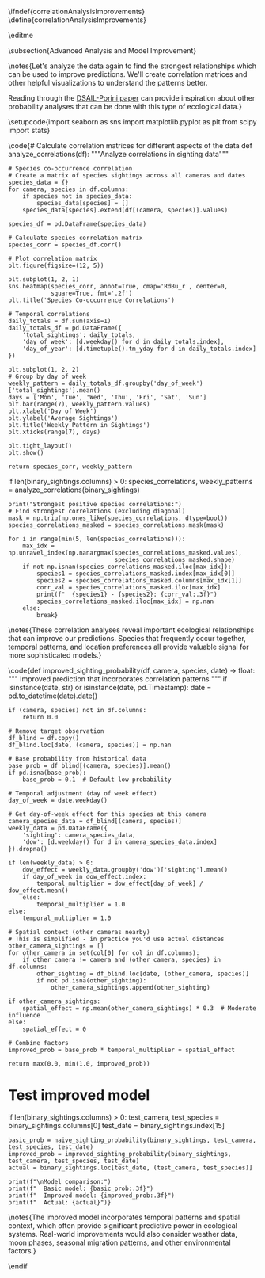 \ifndef{correlationAnalysisImprovements}
\define{correlationAnalysisImprovements}

\editme

\subsection{Advanced Analysis and Model Improvement}

\notes{Let's analyze the data again to find the strongest relationships which can be used to improve predictions. We'll create correlation matrices and other helpful visualizations to understand the patterns better.

Reading through the [DSAIL-Porini paper](https://www.sciencedirect.com/science/article/pii/S2352340922010666) can provide inspiration about other probability analyses that can be done with this type of ecological data.}

\setupcode{import seaborn as sns
import matplotlib.pyplot as plt
from scipy import stats}

\code{# Calculate correlation matrices for different aspects of the data
def analyze_correlations(df):
    """Analyze correlations in sighting data"""
    
    # Species co-occurrence correlation
    # Create a matrix of species sightings across all cameras and dates
    species_data = {}
    for camera, species in df.columns:
        if species not in species_data:
            species_data[species] = []
        species_data[species].extend(df[(camera, species)].values)
    
    species_df = pd.DataFrame(species_data)
    
    # Calculate species correlation matrix
    species_corr = species_df.corr()
    
    # Plot correlation matrix
    plt.figure(figsize=(12, 5))
    
    plt.subplot(1, 2, 1)
    sns.heatmap(species_corr, annot=True, cmap='RdBu_r', center=0,
                square=True, fmt='.2f')
    plt.title('Species Co-occurrence Correlations')
    
    # Temporal correlations
    daily_totals = df.sum(axis=1)
    daily_totals_df = pd.DataFrame({
        'total_sightings': daily_totals,
        'day_of_week': [d.weekday() for d in daily_totals.index],
        'day_of_year': [d.timetuple().tm_yday for d in daily_totals.index]
    })
    
    plt.subplot(1, 2, 2)
    # Group by day of week
    weekly_pattern = daily_totals_df.groupby('day_of_week')['total_sightings'].mean()
    days = ['Mon', 'Tue', 'Wed', 'Thu', 'Fri', 'Sat', 'Sun']
    plt.bar(range(7), weekly_pattern.values)
    plt.xlabel('Day of Week')
    plt.ylabel('Average Sightings')
    plt.title('Weekly Pattern in Sightings')
    plt.xticks(range(7), days)
    
    plt.tight_layout()
    plt.show()
    
    return species_corr, weekly_pattern

if len(binary_sightings.columns) > 0:
    species_correlations, weekly_patterns = analyze_correlations(binary_sightings)
    
    print("Strongest positive species correlations:")
    # Find strongest correlations (excluding diagonal)
    mask = np.triu(np.ones_like(species_correlations, dtype=bool))
    species_correlations_masked = species_correlations.mask(mask)
    
    for i in range(min(5, len(species_correlations))):
        max_idx = np.unravel_index(np.nanargmax(species_correlations_masked.values), 
                                  species_correlations_masked.shape)
        if not np.isnan(species_correlations_masked.iloc[max_idx]):
            species1 = species_correlations_masked.index[max_idx[0]]
            species2 = species_correlations_masked.columns[max_idx[1]]
            corr_val = species_correlations_masked.iloc[max_idx]
            print(f"  {species1} - {species2}: {corr_val:.3f}")
            species_correlations_masked.iloc[max_idx] = np.nan
        else:
            break}

\notes{These correlation analyses reveal important ecological relationships that can improve our predictions. Species that frequently occur together, temporal patterns, and location preferences all provide valuable signal for more sophisticated models.}

\code{def improved_sighting_probability(df, camera, species, date) -> float:
    """
    Improved prediction that incorporates correlation patterns
    """
    if isinstance(date, str) or isinstance(date, pd.Timestamp):
        date = pd.to_datetime(date).date()
        
    if (camera, species) not in df.columns:
        return 0.0
    
    # Remove target observation
    df_blind = df.copy()
    df_blind.loc[date, (camera, species)] = np.nan
    
    # Base probability from historical data
    base_prob = df_blind[(camera, species)].mean()
    if pd.isna(base_prob):
        base_prob = 0.1  # Default low probability
    
    # Temporal adjustment (day of week effect)
    day_of_week = date.weekday()
    
    # Get day-of-week effect for this species at this camera
    camera_species_data = df_blind[(camera, species)]
    weekly_data = pd.DataFrame({
        'sighting': camera_species_data,
        'dow': [d.weekday() for d in camera_species_data.index]
    }).dropna()
    
    if len(weekly_data) > 0:
        dow_effect = weekly_data.groupby('dow')['sighting'].mean()
        if day_of_week in dow_effect.index:
            temporal_multiplier = dow_effect[day_of_week] / dow_effect.mean()
        else:
            temporal_multiplier = 1.0
    else:
        temporal_multiplier = 1.0
    
    # Spatial context (other cameras nearby)
    # This is simplified - in practice you'd use actual distances
    other_camera_sightings = []
    for other_camera in set(col[0] for col in df.columns):
        if other_camera != camera and (other_camera, species) in df.columns:
            other_sighting = df_blind.loc[date, (other_camera, species)]
            if not pd.isna(other_sighting):
                other_camera_sightings.append(other_sighting)
    
    if other_camera_sightings:
        spatial_effect = np.mean(other_camera_sightings) * 0.3  # Moderate influence
    else:
        spatial_effect = 0
    
    # Combine factors
    improved_prob = base_prob * temporal_multiplier + spatial_effect
    
    return max(0.0, min(1.0, improved_prob))

# Test improved model
if len(binary_sightings.columns) > 0:
    test_camera, test_species = binary_sightings.columns[0]
    test_date = binary_sightings.index[15]
    
    basic_prob = naive_sighting_probability(binary_sightings, test_camera, test_species, test_date)
    improved_prob = improved_sighting_probability(binary_sightings, test_camera, test_species, test_date)
    actual = binary_sightings.loc[test_date, (test_camera, test_species)]
    
    print(f"\nModel comparison:")
    print(f"  Basic model: {basic_prob:.3f}")
    print(f"  Improved model: {improved_prob:.3f}")
    print(f"  Actual: {actual}")}

\notes{The improved model incorporates temporal patterns and spatial context, which often provide significant predictive power in ecological systems. Real-world improvements would also consider weather data, moon phases, seasonal migration patterns, and other environmental factors.}

\endif


